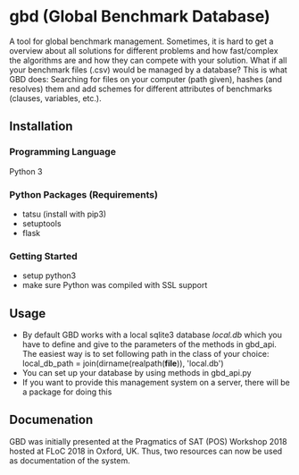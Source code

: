 # gbd (Global Benchmark Database)
A tool for global benchmark management.
Sometimes, it is hard to get a overview about all solutions for different problems and how fast/complex the algorithms 
are and how they can compete with your solution. What if all your benchmark files (.csv) would be managed by a database?
This is what GBD does: Searching for files on your computer (path given), hashes (and resolves) 
them and add schemes for different attributes of benchmarks (clauses, variables, etc.).

## Installation
### Programming Language
Python 3

### Python Packages (Requirements)
- tatsu (install with pip3)
- setuptools
- flask

### Getting Started
- setup python3
- make sure Python was compiled with SSL support

## Usage
- By default GBD works with a local sqlite3 database *local.db* which you have to define and give to the parameters of the
  methods in gbd_api. The easiest way is to set following path in the class of your choice:
  local_db_path = join(dirname(realpath(__file__)), 'local.db')
- You can set up your database by using methods in gbd_api.py
- If you want to provide this management system on a server, there will be a package for doing this

## Documenation
GBD was initially presented at the Pragmatics of SAT (POS) Workshop 2018 hosted at FLoC 2018 in Oxford, UK. Thus, two resources can now be used as documentation of the system. 
